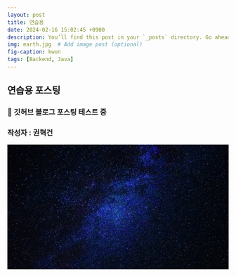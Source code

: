 ```yaml
---
layout: post
title: 연습용
date: 2024-02-16 15:02:45 +0900
description: You’ll find this post in your `_posts` directory. Go ahead and edit it and re-build the site to see your changes. # Add post description (optional)
img: earth.jpg  # Add image post (optional)
fig-caption: kwon
tags: [Backend, Java]
---
```


## 연습용 포스팅
### 🎇 깃허브 블로그 포스팅 테스트 중
### 작성자 : 권혁건
![sky](../assets/img/sky.jpg)